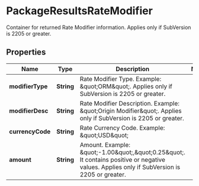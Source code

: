 

# PackageResultsRateModifier

Container for returned Rate Modifier information. Applies only if SubVersion is 2205 or greater.

## Properties

| Name | Type | Description | Notes |
|------------ | ------------- | ------------- | -------------|
|**modifierType** | **String** | Rate Modifier Type. Example: \&quot;ORM\&quot;. Applies only if SubVersion is 2205 or greater. |  |
|**modifierDesc** | **String** | Rate Modifier Description. Example: \&quot;Origin Modifier\&quot;. Applies only if SubVersion is 2205 or greater. |  |
|**currencyCode** | **String** | Rate Currency Code. Example: \&quot;USD\&quot; |  |
|**amount** | **String** | Amount. Example: \&quot;-1.00\&quot;,\&quot;0.25\&quot;. It contains positive or negative values. Applies only if SubVersion is 2205 or greater. |  |



